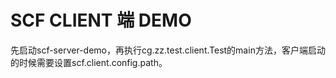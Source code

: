 # SCF CLIENT 端  DEMO

先启动scf-server-demo，再执行cg.zz.test.client.Test的main方法，客户端启动的时候需要设置scf.client.config.path。